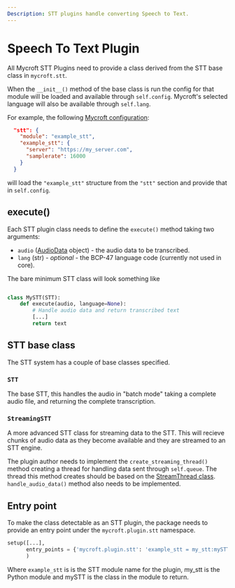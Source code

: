 ```yaml
---
Description: STT plugins handle converting Speech to Text.
---
```

# Speech To Text Plugin

All Mycroft STT Plugins need to provide a class derived from the STT base class in `mycroft.stt`.

When the `__init__()` method of the base class is run the config for that module will be loaded and available through `self.config`. Mycroft's selected language will also be available through `self.lang`.

For example, the following [Mycroft configuration](../../../using-mycroft-ai/customizations/config-manager.md):

```json
  "stt": {
    "module": "example_stt",
    "example_stt": {
      "server": "https://my_server.com",
      "samplerate": 16000
    }
  }
```

will load the `"example_stt"` structure from the `"stt"` section and provide that in `self.config`.

## execute()

Each STT plugin class needs to define the `execute()` method taking two arguments:

- `audio` ([AudioData](https://github.com/Uberi/speech_recognition/blob/master/reference/library-reference.rst#audiodataframe_data-bytes-sample_rate-int-sample_width-int---audiodata) object) - the audio data to be transcribed.  
- `lang` (str) - _optional_ - the BCP-47 language code (currently not used in core).

The bare minimum STT class will look something like

```python

class MySTT(STT):
    def execute(audio, language=None):
        # Handle audio data and return transcribed text
        [...]
        return text
```

## STT base class

The STT system has a couple of base classes specified.

### `STT`

The base STT, this handles the audio in "batch mode" taking a complete audio file, and returning the complete transcription.

### `StreamingSTT`

A more advanced STT class for streaming data to the STT. This will recieve chunks of audio data as they become available and they are streamed to an STT engine.

The plugin author needs to implement the `create_streaming_thread()` method creating a thread for handling data sent through `self.queue`. The thread this method creates should be based on the [StreamThread class](https://github.com/MycroftAI/mycroft-core/blob/dev/mycroft/stt/__init__.py#L325). `handle_audio_data()` method also needs to be implemented.

## Entry point

To make the class detectable as an STT plugin, the package needs to provide an entry point under the `mycroft.plugin.stt` namespace.

```python
setup([...],
      entry_points = {'mycroft.plugin.stt': 'example_stt = my_stt:mySTT'}
      )
```

Where `example_stt` is is the STT module name for the plugin, my_stt is the Python module and mySTT is the class in the module to return.
